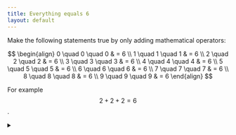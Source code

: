 ```yaml
---
title: Everything equals 6
layout: default
---
```


Make the following statements true by only adding mathematical operators:

$$
\begin{align}
0 \quad 0 \quad 0 & = 6 \\
1 \quad 1 \quad 1 & = 6 \\
2 \quad 2 \quad 2 & = 6 \\
3 \quad 3 \quad 3 & = 6 \\
4 \quad 4 \quad 4 & = 6 \\
5 \quad 5 \quad 5 & = 6 \\
6 \quad 6 \quad 6 & = 6 \\
7 \quad 7 \quad 7 & = 6 \\
8 \quad 8 \quad 8 & = 6 \\
9 \quad 9 \quad 9 & = 6
\end{align}
$$

For example $$2 + 2 + 2 = 6$$.

<details><summary></summary>

$$
\begin{align}
(0! + 0! + 0!) & = 6 \\
(1 + 1 + 1)! & = 6 \\
2 + 2 + 2 & = 6 \\
3 \times 3 - 3 & = 6 \\
4 + 4 - \sqrt{4} & = 6 \\
5 + 5 / 5 & = 6 \\
6 + 6 - 6 & = 6 \\
7 - 7 / 7 & = 6 \\
\left(\sqrt{8 + 8 / 8}\right)! & = 6 \\
(9 + 9) / \sqrt{9} & = 6
\end{align}
$$

An interesting thing to note is that if we had four numbers instead of three
then for any $$x \ne 0$$:

$$
\left((x + x + x) / x\right)! = 6
$$

</details>
